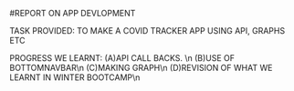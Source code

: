 #REPORT ON APP DEVLOPMENT

TASK PROVIDED:
TO MAKE A COVID TRACKER APP USING API, GRAPHS ETC

PROGRESS WE LEARNT:
(A)API CALL BACKS. \n
(B)USE OF BOTTOMNAVBAR\n
(C)MAKING GRAPH\n
(D)REVISION OF WHAT WE LEARNT IN WINTER BOOTCAMP\n

